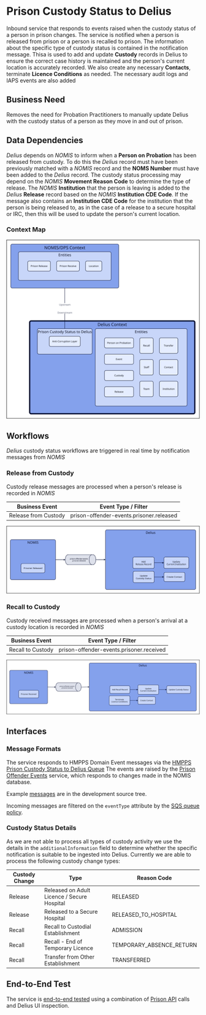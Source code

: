 # Prison Custody Status to Delius

Inbound service that responds to events raised when the custody status of a
person in prison changes. The service is notified when a person is released
from prison or a person is recalled to prison. The information about the
specific type of custody status is contained in the notification message.
Thisa is used to add and update **Custody** records in Delius to ensure the
correct case history is maintained and the person's current location is
accurately recorded. We also create any necessary **Contacts**, terminate
**Licence Conditions** as needed. The necessary audit logs and IAPS events are
also added

## Business Need

Removes the need for Probation Practitioners to manually update Delius with
the custody status of a person as they move in and out of prison.

## Data Dependencies

_Delius_ depends on _NOMIS_ to inform when a **Person on Probation** has been released from custody. To do this the
_Delius_ record must have been previously matched with a _NOMIS_ record and the **NOMS Number** must have been added to
the _Delius_ record. The custody status processing may depend on the _NOMIS_ **Movement Reason Code** to determine the type of release. The _NOMIS_ **Institution** that the person is leaving is added to the _Delius_ **Release** record based on the
_NOMIS_ **Institution CDE Code**. If the message also contains an **Institution CDE Code** for the institution that the person
is being released to, as in the case of a release to a secure hospital or IRC, then this will be used to update the person's current location.

### Context Map

![Context Map](../../doc/tech-docs/source/images/prison-custody-status-to-delius-context-map.svg)

## Workflows

_Delius_ custody status workflows are triggered in real time by notification messages from _NOMIS_

### Release from Custody

Custody release messages are processed when a person's release is recorded in _NOMIS_

| Business Event       | Event Type / Filter                      |
|----------------------|------------------------------------------|
| Release from Custody | prison-offender-events.prisoner.released |

![Release Workflow](../../doc/tech-docs/source/images/prison-custody-status-to-delius-workflow-release.svg)

### Recall to Custody

Custody received messages are processed when a person's arrival at a custody location is recorded in _NOMIS_

| Business Event    | Event Type / Filter                      |
|-------------------|------------------------------------------|
| Recall to Custody | prison-offender-events.prisoner.received |

![Release Workflow](../../doc/tech-docs/source/images/prison-custody-status-to-delius-workflow-recall.svg)

## Interfaces

### Message Formats

The service responds to HMPPS Domain Event messages via the
[HMPPS Prison Custody Status to Delius Queue](https://github.com/ministryofjustice/cloud-platform-environments/blob/main/namespaces/live.cloud-platform.service.justice.gov.uk/hmpps-probation-integration-services-dev/resources/prison-custody-status-to-delius-queue.tf)
The events are raised by the [Prison Offender Events](https://github.com/ministryofjustice/prison-offender-events/) service,
which responds to changes made in the NOMIS database.

Example [messages](./src/dev/resources/messages/) are in the development source tree.

Incoming messages are filtered on the `eventType` attribute by the [SQS queue policy](https://github.com/ministryofjustice/cloud-platform-environments/blob/c2eec283010d0dca11be3195ef83f89a34e437d7/namespaces/live.cloud-platform.service.justice.gov.uk/hmpps-probation-integration-services-dev/resources/prison-custody-status-to-delius-queue.tf#L6-L13).

### Custody Status Details

As we are not able to process all types of custody activity we use the details
in the  `additionalInformation` field to determine whether the specific
notification is suitable to be ingested into Delius. Currently we are able to
process the following custody change types:

| Custody Change | Type                                        | Reason Code                |
|----------------|---------------------------------------------|----------------------------|
| Release        | Released on Adult Licence / Secure Hospital | RELEASED                   |
| Release        | Released to a Secure Hospital               | RELEASED\_TO\_HOSPITAL     |
| Recall         | Recall to Custodial Establishment           | ADMISSION                  |
| Recall         | Recall - End of Temporary Licence           | TEMPORARY\_ABSENCE\_RETURN |
| Recall         | Transfer from Other Establishment           | TRANSFERRED                |

## End-to-End Test

The service is [end-to-end tested](https://github.com/ministryofjustice/hmpps-probation-integration-e2e-tests/tree/main/tests/prison-custody-status-to-delius)
using a combination of [Prison API](https://github.com/ministryofjustice/prison-api) calls and Delius UI inspection.
